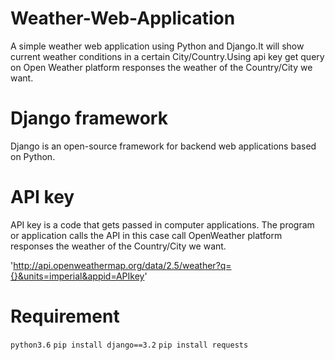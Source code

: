 # Weather-Web-Application
A simple weather web application using Python and Django.It will show current weather conditions in a certain City/Country.Using api key get query on Open Weather platform responses the weather of the Country/City we want.

# Django framework
Django is an open-source framework for backend web applications based on Python.

# API key

API key is a code that gets passed in computer applications.
The program or application calls the API in this case call OpenWeather platform responses the weather of the Country/City we want.

'http://api.openweathermap.org/data/2.5/weather?q={}&units=imperial&appid=APIkey'

# Requirement

`python3.6` 
`pip install django==3.2`
`pip install requests`







